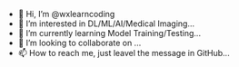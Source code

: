 - 👋 Hi, I’m @wxlearncoding
- 👀 I’m interested in DL/ML/AI/Medical Imaging...
- 🌱 I’m currently learning Model Training/Testing...
- 💞️ I’m looking to collaborate on ...
- 📫 How to reach me, just leavel the message in GitHub...

<!---
wxlearncoding/wxlearncoding is a ✨ special ✨ repository because its `README.md` (this file) appears on your GitHub profile.
You can click the Preview link to take a look at your changes.
--->
